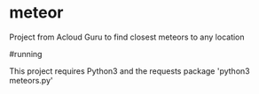 # meteor
Project from Acloud Guru to find closest meteors to any location


#running

This project requires Python3 and the requests package
'python3 meteors.py'